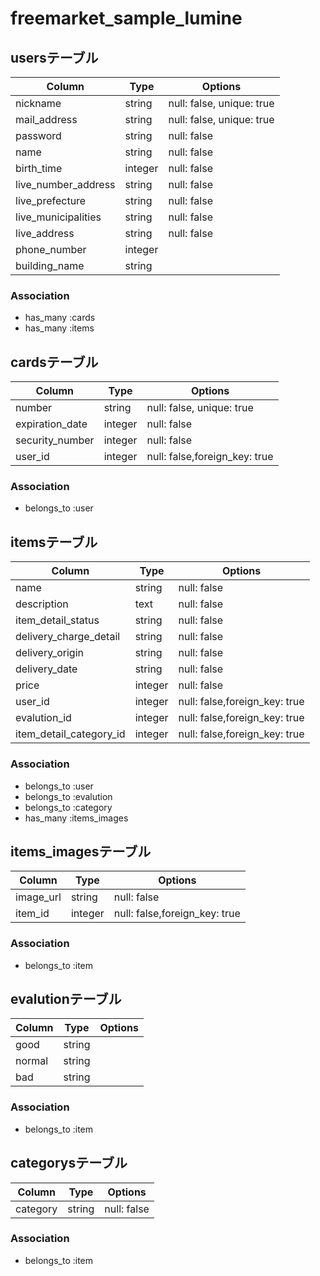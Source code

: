 # freemarket_sample_lumine
## usersテーブル
|Column|Type|Options|
|------|----|-------|
|nickname|string|null: false, unique: true|
|mail_address|string|null: false, unique: true|
|password|string|null: false|
|name|string|null: false|
|birth_time|integer|null: false|
|live_number_address|string|null: false|
|live_prefecture|string|null: false|
|live_municipalities|string|null: false|
|live_address|string|null: false|
|phone_number|integer||
|building_name|string||
### Association
- has_many :cards
- has_many :items

## cardsテーブル
|Column|Type|Options|
|------|----|-------|
|number|string|null: false, unique: true|
|expiration_date|integer|null: false|
|security_number|integer|null: false|
|user_id|integer|null: false,foreign_key: true|
### Association
- belongs_to :user

## itemsテーブル
|Column|Type|Options|
|------|----|-------|
|name|string|null: false|
|description|text|null: false|
|item_detail_status|string|null: false|
|delivery_charge_detail|string|null: false|
|delivery_origin|string|null: false|
|delivery_date|string|null: false|
|price|integer|null: false|
|user_id|integer|null: false,foreign_key: true|
|evalution_id|integer|null: false,foreign_key: true|
|item_detail_category_id|integer|null: false,foreign_key: true|
### Association
- belongs_to :user
- belongs_to :evalution
- belongs_to :category
- has_many :items_images

## items_imagesテーブル
|Column|Type|Options|
|------|----|-------|
|image_url|string|null: false|
|item_id|integer|null: false,foreign_key: true|
### Association
- belongs_to :item

## evalutionテーブル
|Column|Type|Options|
|------|----|-------|
|good|string||
|normal|string||
|bad|string||
### Association
- belongs_to :item

## categorysテーブル
|Column|Type|Options|
|------|----|-------|
|category|string|null: false|
### Association
- belongs_to :item